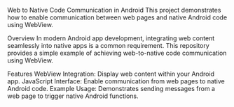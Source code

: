 Web to Native Code Communication in Android
This project demonstrates how to enable communication between web pages and native Android code using WebView.

Overview
In modern Android app development, integrating web content seamlessly into native apps is a common requirement. This repository provides a simple example of achieving web-to-native code communication using WebView.

Features
WebView Integration: Display web content within your Android app.
JavaScript Interface: Enable communication from web pages to native Android code.
Example Usage: Demonstrates sending messages from a web page to trigger native Android functions.
